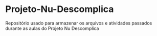 # Projeto-Nu-Descomplica
Repositório usado para armazenar os arquivos e atividades passados durante as aulas do Projeto Nu Descomplica
